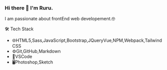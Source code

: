 ### Hi there 👋 I'm Ruru.
I am passionate about frontEnd web developement.🤓

🛠  Tech Stack
- 🌐HTML5,Sass,JavaScript,Bootstrap,JQueryVue,NPM,Webpack,Tailwind CSS 
- ⚙️Git,GitHub,Markdown
- 🔧VSCode
- 🖥Photoshop,Sketch
